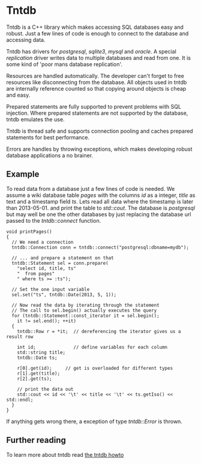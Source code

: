 Tntdb
=====

Tntdb is a C++ library which makes accessing SQL databases easy and robust.
Just a few lines of code is enough to connect to the database and accessing
data.

Tntdb has drivers for *postgresql*, *sqlite3*, *mysql* and *oracle*. A special
*replication* driver writes data to multiple databases and read from one. It is
some kind of 'poor mans database replication'.

Resources are handled automatically. The developer can't forget to free
resources like disconnecting from the database. All objects used in tntdb are
internally reference counted so that copying around objects is cheap and
easy.

Prepared statements are fully supported to prevent problems with SQL
injection. Where prepared statements are not supported by the database, tntdb
emulates the use.

Tntdb is thread safe and supports connection pooling and caches prepared
statements for best performance.

Errors are handles by throwing exceptions, which makes developing robust
database applications a no brainer.

Example
-------

To read data from a database just a few lines of code is needed. We assume a
wiki database table *pages* with the columns *id* as a integer, *title* as text
and a timestamp field *ts*. Lets read all data where the timestamp is later than
2013-05-01. and print the table to *std::cout*. The database is *postgresql* but
may well be one the other databases by just replacing the database url passed to
the *tntdb::connect* function.

    void printPages()
    {
      // We need a connection
      tntdb::Connection conn = tntdb::connect("postgresql:dbname=mydb");

      // ... and prepare a statement on that
      tntdb::Statement sel = conn.prepare(
        "select id, title, ts"
        "  from pages"
        " where ts >= :ts");

      // Set the one input variable
      sel.set("ts", tntdb::Date(2013, 5, 1));

      // Now read the data by iterating through the statement
      // The call to sel.begin() actually executes the query
      for (tntdb::Statement::const_iterator it = sel.begin();
        it != sel.end(); ++it)
      {
        tntdb::Row r = *it;  // dereferencing the iterator gives us a result row

        int id;              // define variables for each column
        std::string title;
        tntdb::Date ts;

        r[0].get(id);     // get is overloaded for different types
        r[1].get(title);
        r[2].get(ts);

        // print the data out
        std::cout << id << '\t' << title << '\t' << ts.getIso() << std::endl;
      }
    }

If anything gets wrong there, a exception of type *tntdb::Error* is thrown.

Further reading
---------------

To learn more about tntdb read [the tntdb howto](howto/tntdb.html)
